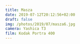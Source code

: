 ```yaml
---
title: Masza
date: 2019-07-12T20:12:56+02:00
draft: false
img: /photos/2019/07/masza6.jpg
camera: Yashica T3
film: Kodak Portra 400
---
```

